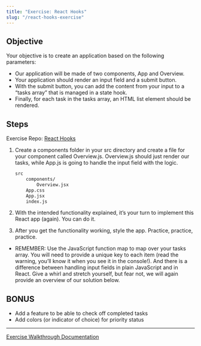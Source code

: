 ```yaml
---
title: "Exercise: React Hooks"
slug: "/react-hooks-exercise"
---
```


## Objective

Your objective is to create an application based on the following parameters:

- Our application will be made of two components, App and Overview.
- Your application should render an input field and a submit button.
- With the submit button, you can add the content from your input to a “tasks array” that is managed in a state hook.
- Finally, for each task in the tasks array, an HTML list element should be rendered.

## Steps

Exercise Repo: [React Hooks](https://github.com/Bryantellius/react_hooks)

1. Create a components folder in your src directory and create a file for your component called Overview.js. Overview.js should just render our tasks, while App.js is going to handle the input field with the logic.

   ```txt
   src
       components/
           Overview.jsx
       App.css
       App.jsx
       index.js
   ```

2. With the intended functionality explained, it’s your turn to implement this React app (again). You can do it.
3. After you get the functionality working, style the app. Practice, practice, practice.

- REMEMBER: Use the JavaScript function map to map over your tasks array. You will need to provide a unique key to each item (read the warning, you’ll know it when you see it in the console!). And there is a difference between handling input fields in plain JavaScript and in React. Give a whirl and stretch yourself, but fear not, we will again provide an overview of our solution below.

## BONUS

- Add a feature to be able to check off completed tasks
- Add colors (or indicator of choice) for priority status

---

[Exercise Walkthrough Documentation](https://docs.google.com/document/d/19fMFkWmm5Ob5VcSubAgJg-orsvkMdGYBRyputV8c_tg/edit?usp=sharing)
